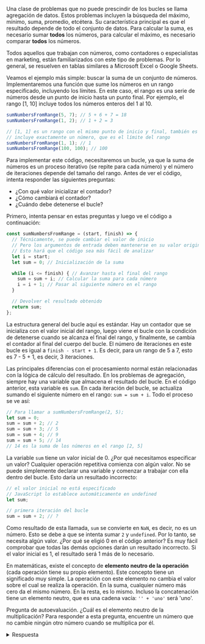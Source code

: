 
Una clase de problemas que no puede prescindir de los bucles se llama agregación de datos. Estos problemas incluyen la búsqueda del máximo, mínimo, suma, promedio, etcétera. Su característica principal es que el resultado depende de todo el conjunto de datos. Para calcular la suma, es necesario sumar **todos** los números, para calcular el máximo, es necesario comparar **todos** los números.

Todos aquellos que trabajan con números, como contadores o especialistas en marketing, están familiarizados con este tipo de problemas. Por lo general, se resuelven en tablas similares a Microsoft Excel o Google Sheets.

Veamos el ejemplo más simple: buscar la suma de un conjunto de números. Implementaremos una función que sume los números en un rango especificado, incluyendo los límites. En este caso, el rango es una serie de números desde un punto de inicio hasta un punto final. Por ejemplo, el rango [1, 10] incluye todos los números enteros del 1 al 10.

```javascript
sumNumbersFromRange(5, 7); // 5 + 6 + 7 = 18
sumNumbersFromRange(1, 2); // 1 + 2 = 3

// [1, 1] es un rango con el mismo punto de inicio y final, también es un rango
// incluye exactamente un número, que es el límite del rango
sumNumbersFromRange(1, 1); // 1
sumNumbersFromRange(100, 100); // 100
```

Para implementar este código, necesitaremos un bucle, ya que la suma de números es un proceso iterativo (se repite para cada número) y el número de iteraciones depende del tamaño del rango. Antes de ver el código, intenta responder las siguientes preguntas:

* ¿Con qué valor inicializar el contador?
* ¿Cómo cambiará el contador?
* ¿Cuándo debe detenerse el bucle?

Primero, intenta pensar en estas preguntas y luego ve el código a continuación:

```javascript
const sumNumbersFromRange = (start, finish) => {
  // Técnicamente, se puede cambiar el valor de inicio
  // Pero los argumentos de entrada deben mantenerse en su valor original
  // Esto hará que el código sea más fácil de analizar
  let i = start;
  let sum = 0; // Inicialización de la suma

  while (i <= finish) { // Avanzar hasta el final del rango
    sum = sum + i; // Calcular la suma para cada número
    i = i + 1; // Pasar al siguiente número en el rango
  }

  // Devolver el resultado obtenido
  return sum;
};
```

La estructura general del bucle aquí es estándar. Hay un contador que se inicializa con el valor inicial del rango, luego viene el bucle con la condición de detenerse cuando se alcanza el final del rango, y finalmente, se cambia el contador al final del cuerpo del bucle. El número de iteraciones en este bucle es igual a `finish - start + 1`. Es decir, para un rango de 5 a 7, esto es 7 - 5 + 1, es decir, 3 iteraciones.

Las principales diferencias con el procesamiento normal están relacionadas con la lógica de cálculo del resultado. En los problemas de agregación, siempre hay una variable que almacena el resultado del bucle. En el código anterior, esta variable es `sum`. En cada iteración del bucle, se actualiza sumando el siguiente número en el rango: `sum = sum + i`. Todo el proceso se ve así:

```javascript
// Para llamar a sumNumbersFromRange(2, 5);
let sum = 0;
sum = sum + 2; // 2
sum = sum + 3; // 5
sum = sum + 4; // 9
sum = sum + 5; // 14
// 14 es la suma de los números en el rango [2, 5]
```

La variable `sum` tiene un valor inicial de 0. ¿Por qué necesitamos especificar un valor? Cualquier operación repetitiva comienza con algún valor. No se puede simplemente declarar una variable y comenzar a trabajar con ella dentro del bucle. Esto daría un resultado incorrecto:

```javascript
// el valor inicial no está especificado
// JavaScript lo establece automáticamente en undefined
let sum;

// primera iteración del bucle
sum = sum + 2; // ?
```

Como resultado de esta llamada, `sum` se convierte en `NaN`, es decir, no es un número. Esto se debe a que se intenta sumar `2` y `undefined`. Por lo tanto, se necesita algún valor. ¿Por qué se eligió 0 en el código anterior? Es muy fácil comprobar que todas las demás opciones darán un resultado incorrecto. Si el valor inicial es 1, el resultado será 1 más de lo necesario.

En matemáticas, existe el concepto de **elemento neutro de la operación** (cada operación tiene su propio elemento). Este concepto tiene un significado muy simple. La operación con este elemento no cambia el valor sobre el cual se realiza la operación. En la suma, cualquier número más cero da el mismo número. En la resta, es lo mismo. Incluso la concatenación tiene un elemento neutro, que es una cadena vacía: `'' + 'uno'` será 'uno'.

Pregunta de autoevaluación. ¿Cuál es el elemento neutro de la multiplicación? Para responder a esta pregunta, encuentre un número que no cambie ningún otro número cuando se multiplica por él.

<details>
<summary>Respuesta</summary>

El elemento neutro de la multiplicación es 1.

</details>
